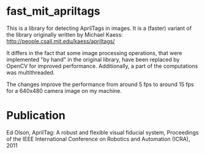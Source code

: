 # fast_mit_apriltags

This is a library for detecting AprilTags in images. It is a (faster) variant of the library originally written by Michael Kaess:
http://people.csail.mit.edu/kaess/apriltags/

It differs in the fact that some image processing operations, that were implemented "by hand" in the original library, have been replaced by OpenCV for improved performance. Additionally, a part of the computations was multithreaded.

The changes improve the performance from around 5 fps to around 15 fps for a 640x480 camera image on my machine.

# Publication

Ed Olson, AprilTag: A robust and flexible visual fiducial system, Proceedings of the IEEE International Conference on Robotics and Automation (ICRA), 2011

